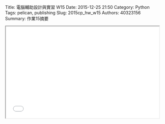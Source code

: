 Title: 電腦輔助設計與實習  W15
Date: 2015-12-25 21:50
Category: Python
Tags: pelican, publishing
Slug: 2015cp_hw_w15
Authors: 40323156
Summary: 作業15摘要

<iframe src="40323156_cp_w15_p.html" width="500" height="300"></iframe>

